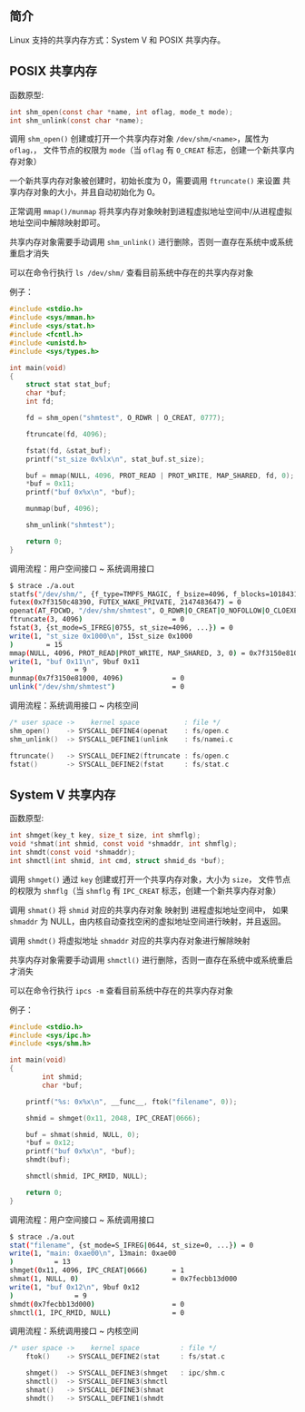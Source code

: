 ## 简介

Linux 支持的共享内存方式：System V 和 POSIX 共享内存。

## POSIX 共享内存

函数原型:

```c
int shm_open(const char *name, int oflag, mode_t mode);
int shm_unlink(const char *name);
```

调用 `shm_open()` 创建或打开一个共享内存对象 `/dev/shm/<name>`，属性为 `oflag，`，
文件节点的权限为 `mode`（当 `oflag` 有 `O_CREAT` 标志，创建一个新共享内存对象）

一个新共享内存对象被创建时，初始长度为 0，需要调用 `ftruncate()` 来设置
共享内存对象的大小，并且自动初始化为 0。

正常调用 `mmap()/munmap` 将共享内存对象映射到进程虚拟地址空间中/从进程虚拟地址空间中解除映射即可。

共享内存对象需要手动调用 `shm_unlink()` 进行删除，否则一直存在系统中或系统重启才消失

可以在命令行执行 `ls /dev/shm/` 查看目前系统中存在的共享内存对象

例子：

```c
#include <stdio.h>
#include <sys/mman.h>
#include <sys/stat.h>
#include <fcntl.h>
#include <unistd.h>
#include <sys/types.h>

int main(void)
{
	struct stat stat_buf;
	char *buf;
	int fd;

	fd = shm_open("shmtest", O_RDWR | O_CREAT, 0777);

	ftruncate(fd, 4096);

	fstat(fd, &stat_buf);
	printf("st_size 0x%lx\n", stat_buf.st_size);

	buf = mmap(NULL, 4096, PROT_READ | PROT_WRITE, MAP_SHARED, fd, 0);
	*buf = 0x11;
	printf("buf 0x%x\n", *buf);

	munmap(buf, 4096);

	shm_unlink("shmtest");

	return 0;
}
```

调用流程：用户空间接口 ~ 系统调用接口

```bash
$ strace ./a.out
statfs("/dev/shm/", {f_type=TMPFS_MAGIC, f_bsize=4096, f_blocks=1018431, f_bfree=1018431, f_bavail=1018431, f_files=1018431, f_ffree=1018430, f_fsid={val=[0, 0]}, f_namelen=255, f_frsize=4096, f_flags=ST_VALID|ST_NOSUID|ST_NODEV|ST_NOATIME}) = 0
futex(0x7f3150c48390, FUTEX_WAKE_PRIVATE, 2147483647) = 0
openat(AT_FDCWD, "/dev/shm/shmtest", O_RDWR|O_CREAT|O_NOFOLLOW|O_CLOEXEC, 0777) = 3
ftruncate(3, 4096)                      = 0
fstat(3, {st_mode=S_IFREG|0755, st_size=4096, ...}) = 0
write(1, "st_size 0x1000\n", 15st_size 0x1000
)        = 15
mmap(NULL, 4096, PROT_READ|PROT_WRITE, MAP_SHARED, 3, 0) = 0x7f3150e81000
write(1, "buf 0x11\n", 9buf 0x11
)               = 9
munmap(0x7f3150e81000, 4096)            = 0
unlink("/dev/shm/shmtest")              = 0
```

调用流程：系统调用接口 ~ 内核空间

```c
/* user space ->    kernel space           : file */
shm_open()    -> SYSCALL_DEFINE4(openat    : fs/open.c
shm_unlink()  -> SYSCALL_DEFINE1(unlink    : fs/namei.c

ftruncate()   -> SYSCALL_DEFINE2(ftruncate : fs/open.c
fstat()       -> SYSCALL_DEFINE2(fstat     : fs/stat.c
```

## System V 共享内存

函数原型:

```c
int shmget(key_t key, size_t size, int shmflg);
void *shmat(int shmid, const void *shmaddr, int shmflg);
int shmdt(const void *shmaddr);
int shmctl(int shmid, int cmd, struct shmid_ds *buf);
```

调用 `shmget()` 通过 `key` 创建或打开一个共享内存对象，大小为 `size`，
文件节点的权限为 `shmflg`（当 `shmflg` 有 `IPC_CREAT` 标志，创建一个新共享内存对象）

调用 `shmat()` 将 `shmid` 对应的共享内存对象 映射到 进程虚拟地址空间中，
如果 `shmaddr` 为 NULL，由内核自动查找空闲的虚拟地址空间进行映射，并且返回。

调用 `shmdt()` 将虚拟地址 `shmaddr` 对应的共享内存对象进行解除映射

共享内存对象需要手动调用 `shmctl()` 进行删除，否则一直存在系统中或系统重启才消失

可以在命令行执行 `ipcs -m` 查看目前系统中存在的共享内存对象

例子：

```c
#include <stdio.h>
#include <sys/ipc.h>
#include <sys/shm.h>

int main(void)
{
        int shmid;
        char *buf;

	printf("%s: 0x%x\n", __func__, ftok("filename", 0));

	shmid = shmget(0x11, 2048, IPC_CREAT|0666);

	buf = shmat(shmid, NULL, 0);
	*buf = 0x12;
	printf("buf 0x%x\n", *buf);
	shmdt(buf);

	shmctl(shmid, IPC_RMID, NULL);

	return 0;
}
```

调用流程：用户空间接口 ~ 系统调用接口

```bash
$ strace ./a.out
stat("filename", {st_mode=S_IFREG|0644, st_size=0, ...}) = 0
write(1, "main: 0xae00\n", 13main: 0xae00
)          = 13
shmget(0x11, 4096, IPC_CREAT|0666)      = 1
shmat(1, NULL, 0)                       = 0x7fecbb13d000
write(1, "buf 0x12\n", 9buf 0x12
)               = 9
shmdt(0x7fecbb13d000)                   = 0
shmctl(1, IPC_RMID, NULL)               = 0
```

调用流程：系统调用接口 ~ 内核空间

```c
/* user space ->    kernel space          : file */
    ftok()    -> SYSCALL_DEFINE2(stat     : fs/stat.c

    shmget()  -> SYSCALL_DEFINE3(shmget   : ipc/shm.c
    shmctl()  -> SYSCALL_DEFINE3(shmctl
    shmat()   -> SYSCALL_DEFINE3(shmat
    shmdt()   -> SYSCALL_DEFINE1(shmdt
```
